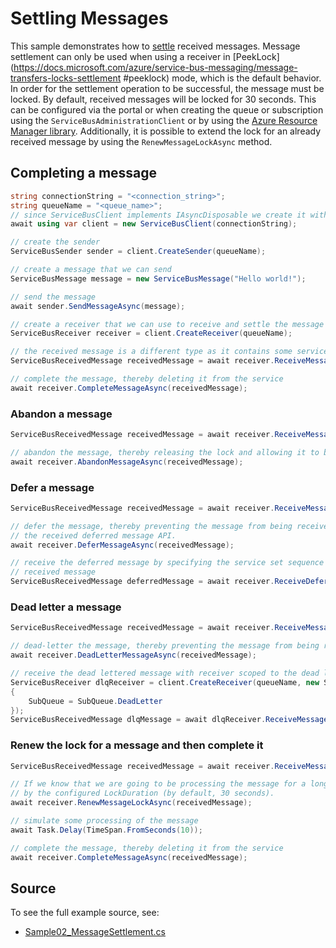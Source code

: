 # Settling Messages

This sample demonstrates how to [settle](https://docs.microsoft.com/azure/service-bus-messaging/message-transfers-locks-settlement#settling-receive-operations) 
received messages. Message settlement can only be used when using a receiver in [PeekLock](https://docs.microsoft.com/azure/service-bus-messaging/message-transfers-locks-settlement
#peeklock) mode, which is the default behavior. In order for the settlement operation to be successful, the message must be locked. By default, received messages will be locked for 30 seconds. This can be configured via the portal or when creating the queue or subscription using the `ServiceBusAdministrationClient` or by using the [Azure Resource Manager library](https://www.nuget.org/packages/Azure.ResourceManager.ServiceBus). Additionally, it is possible to extend the lock for an already received message by using the `RenewMessageLockAsync` method.

## Completing a message

```C# Snippet:ServiceBusCompleteMessage
string connectionString = "<connection_string>";
string queueName = "<queue_name>";
// since ServiceBusClient implements IAsyncDisposable we create it with "await using"
await using var client = new ServiceBusClient(connectionString);

// create the sender
ServiceBusSender sender = client.CreateSender(queueName);

// create a message that we can send
ServiceBusMessage message = new ServiceBusMessage("Hello world!");

// send the message
await sender.SendMessageAsync(message);

// create a receiver that we can use to receive and settle the message
ServiceBusReceiver receiver = client.CreateReceiver(queueName);

// the received message is a different type as it contains some service set properties
ServiceBusReceivedMessage receivedMessage = await receiver.ReceiveMessageAsync();

// complete the message, thereby deleting it from the service
await receiver.CompleteMessageAsync(receivedMessage);
```

### Abandon a message

```C# Snippet:ServiceBusAbandonMessage
ServiceBusReceivedMessage receivedMessage = await receiver.ReceiveMessageAsync();

// abandon the message, thereby releasing the lock and allowing it to be received again by this or other receivers
await receiver.AbandonMessageAsync(receivedMessage);
```

### Defer a message

```C# Snippet:ServiceBusDeferMessage
ServiceBusReceivedMessage receivedMessage = await receiver.ReceiveMessageAsync();

// defer the message, thereby preventing the message from being received again without using
// the received deferred message API.
await receiver.DeferMessageAsync(receivedMessage);

// receive the deferred message by specifying the service set sequence number of the original
// received message
ServiceBusReceivedMessage deferredMessage = await receiver.ReceiveDeferredMessageAsync(receivedMessage.SequenceNumber);
```

### Dead letter a message

```C# Snippet:ServiceBusDeadLetterMessage
ServiceBusReceivedMessage receivedMessage = await receiver.ReceiveMessageAsync();

// dead-letter the message, thereby preventing the message from being received again without receiving from the dead letter queue.
await receiver.DeadLetterMessageAsync(receivedMessage);

// receive the dead lettered message with receiver scoped to the dead letter queue.
ServiceBusReceiver dlqReceiver = client.CreateReceiver(queueName, new ServiceBusReceiverOptions
{
    SubQueue = SubQueue.DeadLetter
});
ServiceBusReceivedMessage dlqMessage = await dlqReceiver.ReceiveMessageAsync();
```

### Renew the lock for a message and then complete it

```C# Snippet:ServiceBusRenewMessageLockAndComplete
ServiceBusReceivedMessage receivedMessage = await receiver.ReceiveMessageAsync();

// If we know that we are going to be processing the message for a long time, we can extend the lock for the message
// by the configured LockDuration (by default, 30 seconds).
await receiver.RenewMessageLockAsync(receivedMessage);

// simulate some processing of the message
await Task.Delay(TimeSpan.FromSeconds(10));

// complete the message, thereby deleting it from the service
await receiver.CompleteMessageAsync(receivedMessage);
```

## Source

To see the full example source, see:

* [Sample02_MessageSettlement.cs](https://github.com/Azure/azure-sdk-for-net/blob/main/sdk/servicebus/Azure.Messaging.ServiceBus/tests/Samples/Sample02_MessageSettlement.cs)

